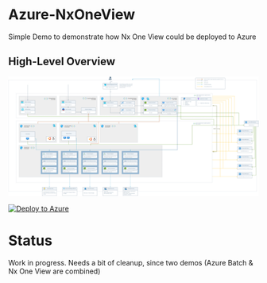# Azure-NxOneView
Simple Demo to demonstrate how Nx One View could be deployed to Azure

## High-Level Overview

![Overview](./images/nx-ov-cluster.png)

[![Deploy to Azure](https://aka.ms/deploytoazurebutton)](https://portal.azure.com/#create/Microsoft.Template/uri/https%3A%2F%2Fraw.githubusercontent.com%2Fmocelj%2FAzure-NxOneView%2Fmain%2Fazuredeploy.json)

# Status
Work in progress. Needs a bit of cleanup, since two demos (Azure Batch & Nx One View are combined)
